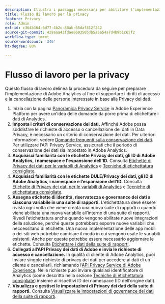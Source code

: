 ```yaml
---
description: Illustra i passaggi necessari per abilitare l’implementazione di Adobe Analytics per supportare l’accesso ai dati personali e i diritti di eliminazione degli interessati.
title: Flusso di lavoro per la privacy
feature: Privacy
role: Admin
exl-id: c364b364-6d77-4b2c-88ab-65daf812f242
source-git-commit: 429aaa43fdae669350bdb5a5a54a7d4b9b1c65f2
workflow-type: tm+mt
source-wordcount: '346'
ht-degree: 80%

---
```


# Flusso di lavoro per la privacy

Questo flusso di lavoro delinea la procedura da seguire per preparare l’implementazione di Adobe Analytics al fine di supportare i diritti di accesso e la cancellazione delle persone interessate in base alla Privacy dei dati.

1. Inizia con la pagina [Panoramica Privacy Service](https://experienceleague.adobe.com/docs/experience-platform/privacy/home.html?lang=it) in Adobe Experience Platform per avere un&#39;idea delle domande da porre prima di etichettare i dati di Analytics.
1. **Imposta i criteri di conservazione dei dati.** Affinché Adobe possa soddisfare le richieste di accesso o cancellazione dei dati in Data Privacy, è necessario un criterio di conservazione dei dati. Per ulteriori informazioni, vedere [Domande frequenti sulla conservazione dei dati](/help/technotes/data-retention.md). Per utilizzare l’API Privacy Service, assicurati che il periodo di conservazione dei dati sia impostato in Adobe Analytics.
1. **Acquisisci familiarità con le etichette Privacy dei dati, gli ID di Adobe Analytics, i namespace e l&#39;espansione dell&#39;ID.** Consulta [Etichette di Privacy dei dati per le variabili di Analytics](/help/admin/admin/c-data-governance/data-labeling/gdpr-labels.md) e [Tecniche di etichettatura consigliate](/help/admin/admin/c-data-governance/data-labeling/gdpr-analytics-ids.md).
1. **Acquisisci familiarità con le etichette DULE/Privacy dei dati, gli ID di Adobe Analytics, i namespace e l’espansione dell’ID.** Consulta [Etichette di Privacy dei dati per le variabili di Analytics](/help/admin/admin/c-data-governance/data-labeling/gdpr-labels.md) e [Tecniche di etichettatura consigliate](/help/admin/admin/c-data-governance/data-labeling/gdpr-analytics-ids.md).
1. **Assegna etichette di identità, riservatezza e governance dei dati a ciascuna variabile in una suite di rapporti.** L’etichettatura deve essere rivista ogni volta che viene creata una nuova suite di rapporti o quando viene abilitata una nuova variabile all’interno di una suite di rapporti. Rivedi l’etichettatura anche quando vengono abilitate nuove integrazioni della soluzione, perché queste potrebbero esporre nuove variabili che neccessitano di etichette. Una nuova implementazione delle app mobili o dei siti web potrebbe cambiare il modo in cui vengono usate le variabili esistenti. Anche per queste potrebbe essere necessario aggiornare le etichette. Consulta [Etichettare i dati della suite di rapporti](/help/admin/admin/c-data-governance/data-labeling/gdpr-namespaces.md).
1. **Collegati all’API Privacy dei dati di Adobe e invia le richieste di accesso e cancellazione.** In qualità di cliente di Adobe Analytics, puoi inviare singole richieste di privacy dei dati per accedere ai dati di un cliente e cancellarli, richiamando l’[API Privacy Service di Adobe Experience](https://experienceleague.adobe.com/docs/experience-platform/privacy/api/overview.html?lang=it). Nelle richieste puoi inviare qualsiasi identificatore di Analytics (come descritto nella sezione [Tecniche di etichettatura consigliate](/help/admin/admin/c-data-governance/data-labeling/gdpr-analytics-ids.md)) insieme ai rispettivi ID dei namespace (ID dell’origine dati).
1. **Visualizza e gestisci le impostazioni di Privacy dei dati della suite di rapporti.** Consulta [Visualizzare le impostazioni di governance dei dati della suite di rapporti](/help/admin/admin/c-data-governance/data-labeling/gdpr-view-settings.md).
